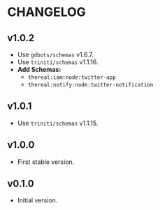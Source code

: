 # CHANGELOG


## v1.0.2
* Use `gdbots/schemas` v1.6.7.
* Use `triniti/schemas` v1.1.16.
* __Add Schemas:__
  * `thereal:iam:node:twitter-app`
  * `thereal:notify:node:twitter-notification`


## v1.0.1
* Use `triniti/schemas` v1.1.15.


## v1.0.0
* First stable version.


## v0.1.0
* Initial version.
